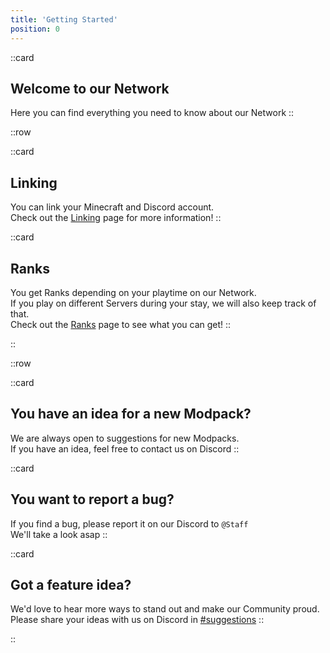 ```yaml
---
title: 'Getting Started'
position: 0
---
```


::card
## Welcome to our Network
Here you can find everything you need to know about our Network
::

::row

::card
## Linking
You can link your Minecraft and Discord account.  
Check out the [Linking](/docs/getting-started/linking) page for more information!
::

::card
## Ranks
You get Ranks depending on your playtime on our Network.  
If you play on different Servers during your stay, we will also keep track of that.  
Check out the [Ranks](/docs/ranks) page to see what you can get!
::

::

::row

::card
## You have an idea for a new Modpack?
We are always open to suggestions for new Modpacks.  
If you have an idea, feel free to contact us on Discord
::

::card
## You want to report a bug?
If you find a bug, please report it on our Discord to `@Staff`  
We'll take a look asap
::

::card
## Got a feature idea?
We'd love to hear more ways to stand out and make our Community proud.  
Please share your ideas with us on Discord in [#suggestions](https://discord.com/channels/637719625274228743/1151595305872146652)
::

::
